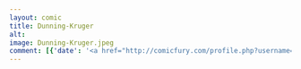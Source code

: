 ```yaml
---
layout: comic
title: Dunning-Kruger
alt: 
image: Dunning-Kruger.jpeg
comment: [{'date': '<a href="http://comicfury.com/profile.php?username=tecco_dsilva" title="tecco_dsilva">tecco_dsilva</a>', 'username': 'tecco_dsilva', 'comment': 'I tried to word this one carefully to avoid being snobbish.  It&#039;s called Dunning-Kruger because it depicts the thoughts I had while learning about the Dunning-Kruger effect - which is this thing where if you&#039;re competent in an area, you underestimate your ability because you understand the area well enough to know the detailed layers of it and see where you&#039;re lacking.  Whereas if you&#039;re incompetent in a field, you don&#039;t have enough knowledge to see what you&#039;re lacking, so you overestimate your ability.  It&#039;s more about competence in a particular area, but is often linked to intelligence.  And it&#039;s true that I test well and so by most measures I&#039;m pretty smart, but I&#039;m also intimately aware of how goddamn stupid I am, because I&#039;m inside my brain observing my idiot thoughts all the time.  So the evidence that I am above average is very disheartening because I certainly wouldn&#039;t trust myself with anything important.  And it&#039;s really not about people being less intelligent than me - it&#039;s more about how the range of human intelligence is quite small compared to the range of possible intelligence, so no matter where I actually do end up lying within that range, the idea that all of humanity is pretty close to me is kind of alarming.  I can only pray that my perception of the upper echelons of intelligence is warped and the top 10% of smart people are really damn smart and not riddled with the disease of smart-but-still-human that I have.'}]
---
```

